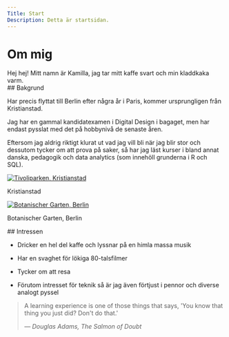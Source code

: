 ```yaml
---
Title: Start
Description: Detta är startsidan.
---
```


# Om mig

<div class="row">
  <div class="col-flex-content flex-span">
  <div markdown="1">
  Hej hej! Mitt namn är Kamilla, jag tar mitt kaffe svart och min kladdkaka varm.
  </div>
  </div>
</div>

<div class="row">
  <div class="col-flex-content">
  <div markdown="1">
  ## Bakgrund

  Har precis flyttat till Berlin efter några år i Paris, kommer ursprungligen från Kristianstad.

  Jag har en gammal kandidatexamen i Digital Design i bagaget, men har endast pysslat med det på hobbynivå de senaste åren.

  Eftersom jag aldrig riktigt klurat ut vad jag vill bli när jag blir stor och dessutom tycker om att prova på saker,
  så har jag läst kurser i bland annat danska, pedagogik och data analytics (som innehöll grunderna i R och SQL).
  </div>
  </div>

  <div class="col-flex-content">
     <a href="%assets_url%/img/kristianstad_20230313_c.jpg" target="_blank">
      <picture>
      <source media="(min-width: 768px)" srcset="image/kristianstad_20230313_c.jpg?h=250&w550crop-to-fit&area=0,0,30,5">
      <img src="image/kristianstad_20230313_c.jpg?h=250&w=550&crop-to-fit&area=5,0,30,25" alt="Tivoliparken, Kristianstad">
      </picture>
    </a>
  <p class="italic">Kristianstad</p>
  </div>
</div>

<div class="row">
 <div class="col-flex-content">
      <a href="%assets_url%/img/botanischer_garten.jpg" target="_blank">
      <picture>
      <source media="(min-width: 768px)" srcset="image/botanischer_garten.jpg?h=250&w550crop-to-fit&area=0,0,30,5">
      <img src="image/botanischer_garten.jpg?h=250&w=550&crop-to-fit&area=5,0,30,25" alt="Botanischer Garten, Berlin">
      </picture>
    </a>
  <p class="italic">Botanischer Garten, Berlin</p>
  </div>

  <div class="col-flex-content">
    <div markdown="1">
  ## Intressen

- Dricker en hel del kaffe och lyssnar på en himla massa musik
- Har en svaghet för lökiga 80-talsfilmer
- Tycker om att resa
- Förutom intresset för teknik så är jag även förtjust i pennor och diverse analogt pyssel

  </div>
  </div>
</div>

<blockquote class="quote center">
  <p>A learning experience is one of those things that says, 'You know that thing you just did? Don't do that.'</p>
  <footer>
    <cite>— Douglas Adams, <i>The Salmon of Doubt</i></cite>
  </footer>
</blockquote>